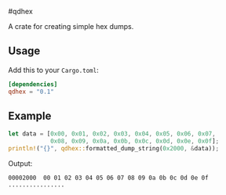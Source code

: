 #qdhex

A crate for creating simple hex dumps.

## Usage

Add this to your `Cargo.toml`:

```toml
[dependencies]
qdhex = "0.1"
```

## Example

```rust
let data = [0x00, 0x01, 0x02, 0x03, 0x04, 0x05, 0x06, 0x07,
            0x08, 0x09, 0x0a, 0x0b, 0x0c, 0x0d, 0x0e, 0x0f];
println!("{}", qdhex::formatted_dump_string(0x2000, &data));
```

Output:

```text
00002000  00 01 02 03 04 05 06 07 08 09 0a 0b 0c 0d 0e 0f ................
```

